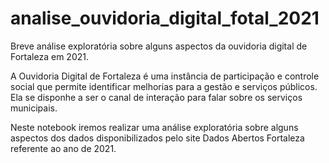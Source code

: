 # analise_ouvidoria_digital_fotal_2021
Breve análise exploratória sobre alguns aspectos da ouvidoria digital de Fortaleza em 2021.

A Ouvidoria Digital de Fortaleza é uma instância de participação e controle social que permite identificar melhorias para a gestão e serviços públicos. Ela se disponhe a ser o canal de interação para falar sobre os serviços municipais.

Neste notebook iremos realizar uma análise exploratória sobre alguns aspectos dos dados disponibilizados pelo site Dados Abertos Fortaleza referente ao ano de 2021.

